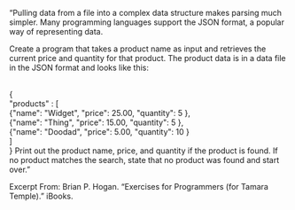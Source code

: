 “Pulling data from a file into a complex data structure makes parsing much simpler. Many programming languages support the JSON format, a popular way of representing data.

Create a program that takes a product name as input and retrieves the current price and quantity for that product. The product data is in a data file in the JSON format and looks like this:

​ 	
{
​ 	
  "products" : [
​ 	
    {"name": "Widget", "price": 25.00, "quantity": 5 },
​ 	
    {"name": "Thing", "price": 15.00, "quantity": 5 },
​ 	
    {"name": "Doodad", "price": 5.00, "quantity": 10 }
​ 	
  ]
​ 	
}
Print out the product name, price, and quantity if the product is found. If no product matches the search, state that no product was found and start over.”

Excerpt From: Brian P. Hogan. “Exercises for Programmers (for Tamara Temple).” iBooks. 